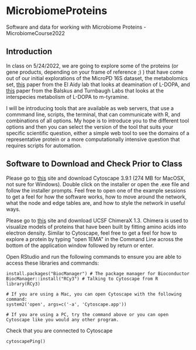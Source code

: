 # MicrobiomeProteins
Software and data for working with Microbiome Proteins - MicrobiomeCourse2022

## Introduction
In class on 5/24/2022, we are going to explore some of the proteins (or gene products, depending on your frame of reference ;) ) that have come out of our initial explorations of the MicroPD 16S dataset, the metabolomics set, [this](https://bmcbiol.biomedcentral.com/articles/10.1186/s12915-020-00876-3) paper from the El Aidy lab that looks at deamination of L-DOPA, and [this](https://www.science.org/doi/10.1126/science.aau6323) paper from the Balskus and Turnbaugh Labs that looks at the interspecies metabolism of L-DOPA to m-tyramine.

I will be introducing tools that are available as web servers, that use a commmand line, scripts, the terminal, that can communicate with R, and combinations of all options. My hope is to introduce you to the different tool options and then you can select the version of the tool that suits your specific scientific question, either a simple web tool to see the domains of a representative protein or a more computationally intensive question that requires scripts for automation.

## Software to Download and Check Prior to Class
Please go to [this](https://cytoscape.org/download.html) site and download Cytoscape 3.9.1 (274 MB for MacOSX, not sure for Windows). Double click on the installer or open the .exe file and follow the installer prompts. Feel free to open one of the example sessions to get a feel for how the software works, how to move around the network, what the node and edge tables are, and how to style the network in useful ways.

Please go to [this](https://www.cgl.ucsf.edu/chimerax/download.html) site and download UCSF ChimeraX 1.3. Chimera is used to visualize models of proteins that have been built by fitting amino acids into electron density. Similar to Cytoscape, feel free to get a feel for how to explore a protein by typing "open 1EMA" in the Command Line across the bottom of the application window followed by return or enter.

Open RStudio and run the following commands to ensure you are able to access these libraries and commands:
```{r}
install.packages("BiocManager") # The package manager for Bioconductor
BiocManager::install("RCy3") # Talking to Cytoscape from R
library(RCy3)
```
```{r}
# If you are using a Mac, you can open Cytoscape with the following command:
system2('open', args=c('-a', 'Cytoscape.app'))

# If you are using a PC, try the command above or you can open Cytoscape like you would any other program.
```

Check that you are connected to Cytoscape
```{r}
cytoscapePing()
```


